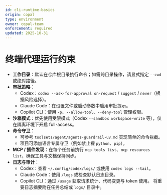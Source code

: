 ```yaml
---
id: cli-runtime-basics
origin: copal
type: environment
owner: copal-team
enforcement: required
updated: 2025-10-31
---
```


# 终端代理运行约束

- **工作目录**：默认在仓库根目录执行命令；如需跨目录操作，请显式指定 `--cwd` 或绝对路径。
- **审批策略**：
  - Codex：`codex --ask-for-approval on-request` / `suggest` / `never`（根据风险选择）。
  - Claude Code：在设置文件或启动参数中启用审批提示。
  - Copilot CLI：使用 `-p`、`--allow-tool`、`--deny-tool` 管理权限。
- **沙箱模式**：优先使用受限模式（Codex `--sandbox workspace-write` 等），仅在隔离环境下开启 full-access。
- **命令守卫**：
  - 可参考 `toolsets/agent/agents-guardrail-uv.md` 实现简单的命令拦截。
  - 项目可添加语言专属守卫（例如禁止裸 `python`、`pip`）。
- **MCP / 插件发现**：在每个任务前执行 `mcp tools list`、`mcp resources list`，确保工具与文档保持同步。
- **日志与审计**：
  - Codex：查看 `~/.config/codex/logs/` 或使用 `codex logs --tail`。
  - Claude Code：使用 `/logs` 或检查默认日志目录。
  - Copilot CLI：通过 `/usage` 获取请求统计、代码变更与 token 使用。
  将重要日志摘要附在任务总结或 `logs/` 目录中。
